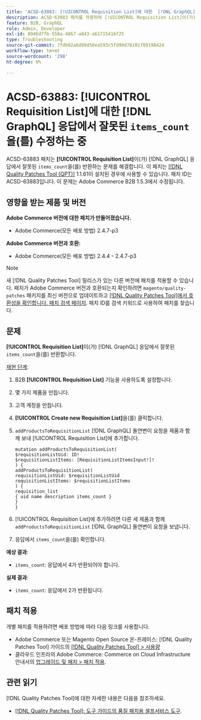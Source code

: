 ```yaml
---
title: 'ACSD-63883: [!UICONTROL Requisition List]에 대한  [!DNL GraphQL] 응답에서 잘못된 ''items_count''를 수정하는 중'
description: ACSD-63883 패치를 적용하여 [!UICONTROL Requisition List]이(가)  [!DNL GraphQL] 응답에서 잘못된 'items_count'를 반환하는 문제를 해결합니다.
feature: B2B, GraphQL
role: Admin, Developer
exl-id: 8946d7fb-558a-4867-a843-a61715416f25
type: Troubleshooting
source-git-commit: 7fdb02a6d89d50ea593c5fd99d78101f89198424
workflow-type: tm+mt
source-wordcount: '298'
ht-degree: 0%

---
```


# ACSD-63883: [!UICONTROL Requisition List]에 대한 [!DNL GraphQL] 응답에서 잘못된 `items_count`을(를) 수정하는 중

ACSD-63883 패치는 **[!UICONTROL Requisition List]**&#x200B;이(가) [!DNL GraphQL] 응답에서 잘못된 `items_count`을(를) 반환하는 문제를 해결합니다. 이 패치는 [[!DNL Quality Patches Tool (QPT)]](/help/tools/quality-patches-tool/quality-patches-tool-to-self-serve-quality-patches.md) 1.1.61이 설치된 경우에 사용할 수 있습니다. 패치 ID는 ACSD-63883입니다. 이 문제는 Adobe Commerce B2B 1.5.3에서 수정됩니다.

## 영향을 받는 제품 및 버전

**Adobe Commerce 버전에 대한 패치가 만들어졌습니다.**

* Adobe Commerce(모든 배포 방법) 2.4.7-p3

**Adobe Commerce 버전과 호환:**

* Adobe Commerce(모든 배포 방법) 2.4.4 - 2.4.7-p3

>[!NOTE]
>
>새 [!DNL Quality Patches Tool] 릴리스가 있는 다른 버전에 패치를 적용할 수 있습니다. 패치가 Adobe Commerce 버전과 호환되는지 확인하려면 `magento/quality-patches` 패키지를 최신 버전으로 업데이트하고 [[!DNL Quality Patches Tool]에서 호환성을 확인합니다. 패치 검색 페이지](https://experienceleague.adobe.com/tools/commerce-quality-patches/index.html). 패치 ID를 검색 키워드로 사용하여 패치를 찾습니다.

## 문제

**[!UICONTROL Requisition List]**&#x200B;이(가) [!DNL GraphQL] 응답에서 잘못된 `items_count`을(를) 반환합니다.


<u>재현 단계</u>:

1. B2B **[!UICONTROL Requisition List]** 기능을 사용하도록 설정합니다.
1. 몇 가지 제품을 만듭니다.
1. 고객 계정을 만듭니다.
1. **[!UICONTROL Create new Requisition List]**&#x200B;을(를) 클릭합니다.
1. `addProductsToRequisitionList` [!DNL GraphQL] 돌연변이 요청을 제품과 함께 보내 [!UICONTROL Requisition List]에 추가합니다.

   ```
   mutation addProductsToRequisitionList(
   $requisitionListUid: ID!
   $requisitionListItems: [RequisitionListItemsInput!]!
   ) {
   addProductsToRequisitionList(
   requisitionListUid: $requisitionListUid
   requisitionListItems: $requisitionListItems
   ) {
   requisition_list
   { uid name description items_count }
   }
   }
   ```

1. [!UICONTROL Requisition List]에 추가하려면 다른 세 제품과 함께 `addProductsToRequisitionList` [!DNL GraphQL] 돌연변이 요청을 보냅니다.
1. 응답에서 `items_count`을(를) 확인합니다.

**예상 결과**:

* `items_count`: 응답에서 4가 반환되어야 합니다.

**실제 결과**:

* `items_count`: 응답에서 2가 반환됩니다.

## 패치 적용

개별 패치를 적용하려면 배포 방법에 따라 다음 링크를 사용합니다.

* Adobe Commerce 또는 Magento Open Source 온-프레미스: [!DNL Quality Patches Tool] 가이드의 [[!DNL Quality Patches Tool] > 사용량](/help/tools/quality-patches-tool/usage.md)
* 클라우드 인프라의 Adobe Commerce: Commerce on Cloud Infrastructure 안내서의 [업그레이드 및 패치 > 패치 적용](https://experienceleague.adobe.com/docs/commerce-cloud-service/user-guide/develop/upgrade/apply-patches.html).


## 관련 읽기

[!DNL Quality Patches Tool]에 대한 자세한 내용은 다음을 참조하세요.

* [[!DNL Quality Patches Tool]: 도구 가이드의 품질 패치용 셀프서비스 도구](/help/tools/quality-patches-tool/quality-patches-tool-to-self-serve-quality-patches.md).
